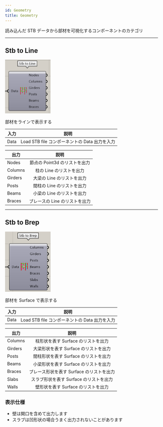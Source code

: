 ```yaml
---
id: Geometry
title: Geometry
---
```


読み込んだ STB データから部材を可視化するコンポーネントのカテゴリ

---

## Stb to Line

![](../../images/Component/StbToLine.png)

部材をラインで表示する

|入力|説明|
|---|:---:|
|Data|Load STB file コンポーネントの Data 出力を入力|

|出力|説明|
|---|:---:|
|Nodes| 節点の Point3d のリストを出力|
|Columns| 柱の Line のリストを出力|
|Girders| 大梁の Line のリストを出力|
|Posts| 間柱の Line のリストを出力|
|Beams| 小梁の Line のリストを出力|
|Braces| ブレースの Line のリストを出力|

---

## Stb to Brep

![](../../images/Component/StbToBrep.png)

部材を Surface で表示する

|入力|説明|
|---|:---:|
|Data|Load STB file コンポーネントの Data 出力を入力|

|出力|説明|
|---|:---:|
|Columns| 柱形状を表す Surface のリストを出力|
|Girders| 大梁形状を表す Surface のリストを出力|
|Posts| 間柱形状を表す Surface のリストを出力|
|Beams| 小梁形状を表す Surface のリストを出力|
|Braces| ブレース形状を表す Surface のリストを出力|
|Slabs| スラブ形状を表す Surface のリストを出力|
|Walls| 壁形状を表す Surface のリストを出力|

### 表示仕様

- 壁は開口を含めて出力します
- スラブは凹形状の場合うまく出力されないことがあります
